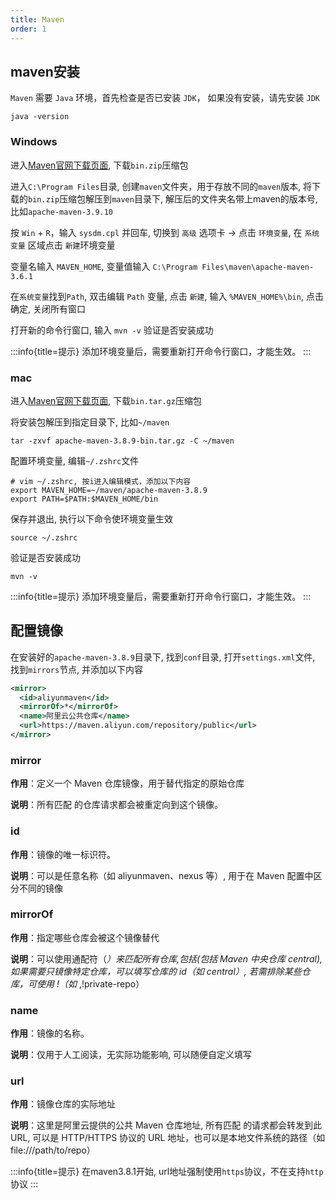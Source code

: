 ```yaml
---
title: Maven
order: 1
---
```


## maven安装

`Maven` 需要 `Java` 环境，首先检查是否已安装 `JDK`， 如果没有安装，请先安装 `JDK`

```shell
java -version
```

### Windows

进入[Maven官网下载页面](https://maven.apache.org/download.cgi), 下载`bin.zip`压缩包

进入`C:\Program Files`目录, 创建`maven`文件夹，用于存放不同的`maven`版本, 将下载的`bin.zip`压缩包解压到`maven`目录下, 解压后的文件夹名带上maven的版本号, 比如`apache-maven-3.9.10`

按 `Win` + `R`，输入 `sysdm.cpl` 并回车, 切换到 `高级` 选项卡 → 点击 `环境变量`, 在 `系统变量` 区域点击 `新建`环境变量

变量名输入 `MAVEN_HOME`, 变量值输入 `C:\Program Files\maven\apache-maven-3.6.1`

在`系统变量`找到`Path`, 双击编辑 `Path` 变量, 点击 `新建`, 输入 `%MAVEN_HOME%\bin`, 点击确定, 关闭所有窗口

打开新的命令行窗口, 输入 `mvn -v` 验证是否安装成功

:::info{title=提示}
添加环境变量后，需要重新打开命令行窗口，才能生效。
:::

### mac

进入[Maven官网下载页面](https://maven.apache.org/download.cgi), 下载`bin.tar.gz`压缩包

将安装包解压到指定目录下, 比如`~/maven`

```shell
tar -zxvf apache-maven-3.8.9-bin.tar.gz -C ~/maven
```

配置环境变量, 编辑`~/.zshrc`文件

```shell
# vim ~/.zshrc, 按i进入编辑模式，添加以下内容
export MAVEN_HOME=~/maven/apache-maven-3.8.9
export PATH=$PATH:$MAVEN_HOME/bin
```

保存并退出, 执行以下命令使环境变量生效

```shell
source ~/.zshrc
```

验证是否安装成功

```shell
mvn -v
```

:::info{title=提示}
添加环境变量后，需要重新打开命令行窗口，才能生效。
:::

## 配置镜像

在安装好的`apache-maven-3.8.9`目录下, 找到`conf`目录, 打开`settings.xml`文件, 找到`mirrors`节点, 并添加以下内容

```xml
<mirror>
  <id>aliyunmaven</id>
  <mirrorOf>*</mirrorOf>
  <name>阿里云公共仓库</name>
  <url>https://maven.aliyun.com/repository/public</url>
</mirror>
```

### mirror

**作用**：定义一个 Maven 仓库镜像，用于替代指定的原始仓库

**说明**：所有匹配 <mirrorOf> 的仓库请求都会被重定向到这个镜像。

### id

**作用**：镜像的唯一标识符。

**说明**：可以是任意名称（如 aliyunmaven、nexus 等）, 用于在 Maven 配置中区分不同的镜像

### mirrorOf

**作用**：指定哪些仓库会被这个镜像替代

**说明**：可以使用通配符（*）来匹配所有仓库,包括(包括 Maven 中央仓库 central), 如果需要只镜像特定仓库，可以填写仓库的 id（如 <mirrorOf>central</mirrorOf>）, 若需排除某些仓库，可使用 !（如 <mirrorOf>*,!private-repo</mirrorOf>）

### name

**作用**：镜像的名称。

**说明**：仅用于人工阅读，无实际功能影响, 可以随便自定义填写

### url

 **作用**：镜像仓库的实际地址

 **说明**：这里是阿里云提供的公共 Maven 仓库地址, 所有匹配 <mirrorOf> 的请求都会转发到此 URL, 可以是 HTTP/HTTPS 协议的 URL 地址，也可以是本地文件系统的路径（如 file:///path/to/repo）

:::info{title=提示}
在maven3.8.1开始, url地址强制使用`https`协议，不在支持`http`协议
:::
